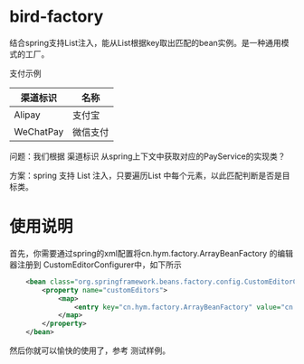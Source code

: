 # bird-factory
结合spring支持List注入，能从List根据key取出匹配的bean实例。是一种通用模式的工厂。

支付示例

| 渠道标识   |      名称      |
|----------|-------------|
| Alipay |  支付宝 |
| WeChatPay |  微信支付 |

问题：我们根据 渠道标识 从spring上下文中获取对应的PayService的实现类？

方案：spring 支持 List<V> 注入，只要遍历List 中每个元素，以此匹配判断是否是目标类。

# 使用说明
首先，你需要通过spring的xml配置将cn.hym.factory.ArrayBeanFactory 的编辑器注册到 CustomEditorConfigurer中，如下所示
```xml
    <bean class="org.springframework.beans.factory.config.CustomEditorConfigurer">
        <property name="customEditors">
            <map>
                <entry key="cn.hym.factory.ArrayBeanFactory" value="cn.hym.factory.BeanFactoryServiceEditor"></entry>
            </map>
        </property>
    </bean>
```

然后你就可以愉快的使用了，参考 测试样例。
